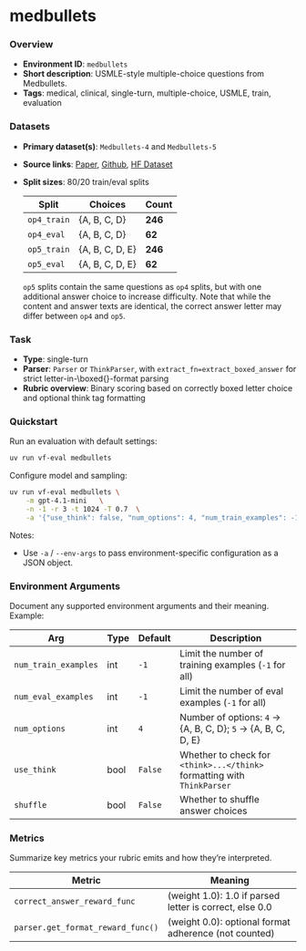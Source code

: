 # medbullets

### Overview
- **Environment ID**: `medbullets`
- **Short description**: USMLE-style multiple-choice questions from Medbullets.
- **Tags**: medical, clinical, single-turn, multiple-choice, USMLE, train, evaluation

### Datasets
- **Primary dataset(s)**: `Medbullets-4` and `Medbullets-5`
- **Source links**: [Paper](https://arxiv.org/pdf/2402.18060), [Github](https://github.com/HanjieChen/ChallengeClinicalQA), [HF Dataset](https://huggingface.co/datasets/mkieffer/Medbullets)
- **Split sizes**: 80/20 train/eval splits 

    | Split       | Choices         | Count   |
    | ----------- | --------------- | ------- |
    | `op4_train` | {A, B, C, D}    | **246** |
    | `op4_eval`  | {A, B, C, D}    | **62**  |
    | `op5_train` | {A, B, C, D, E} | **246** |
    | `op5_eval`  | {A, B, C, D, E} | **62**  |

    `op5` splits contain the same questions as `op4` splits, but with one additional answer choice to increase difficulty. Note that while the content and answer texts are identical, the correct answer letter may differ between `op4` and `op5`.

### Task
- **Type**: single-turn
- **Parser**: `Parser` or `ThinkParser`, with `extract_fn=extract_boxed_answer` for strict letter-in-\boxed{}-format parsing
- **Rubric overview**: Binary scoring based on correctly boxed letter choice and optional think tag formatting

### Quickstart
Run an evaluation with default settings:

```bash
uv run vf-eval medbullets
```

Configure model and sampling:

```bash
uv run vf-eval medbullets \
    -m gpt-4.1-mini   \
    -n -1 -r 3 -t 1024 -T 0.7  \
    -a '{"use_think": false, "num_options": 4, "num_train_examples": -1, "num_eval_examples": -1, "shuffle": true}'
```

Notes:
- Use `-a` / `--env-args` to pass environment-specific configuration as a JSON object.

### Environment Arguments
Document any supported environment arguments and their meaning. Example:

| Arg                  | Type | Default | Description                                                                                                                                                                          |
| -------------------- | ---- | ------- | ------------------------------------------------------------------------------------------------------------------------------------------------------------------------------------ |
| `num_train_examples` | int  | `-1`    | Limit the number of training examples (`-1` for all)                                                                                                                            |
| `num_eval_examples`  | int  | `-1`    | Limit the number of eval examples (`-1` for all)                                                                                                                                |
| `num_options`        | int  | `4`     | Number of options: `4` → {A, B, C, D}; `5` → {A, B, C, D, E}                                                |
| `use_think`          | bool | `False` | Whether to check for `<think>...</think>` formatting with `ThinkParser`|
| `shuffle`            | bool | `False` | Whether to shuffle answer choices |


### Metrics
Summarize key metrics your rubric emits and how they’re interpreted.

| Metric | Meaning |
| ------ | ------- |
| `correct_answer_reward_func` | (weight 1.0): 1.0 if parsed letter is correct, else 0.0|
| `parser.get_format_reward_func()` | (weight 0.0): optional format adherence (not counted) |


